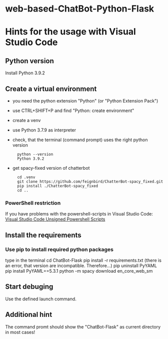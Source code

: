 # web-based-ChatBot-Python-Flask

# Hints for the usage with Visual Studio Code
## Python version
Install Python 3.9.2

## Create a virtual environment
- you need the python extension "Python" (or "Python Extension Pack")
- use CTRL+SHIFT+P and find "Python: create environment"
- create a venv
- use Python 3.7.9 as interpreter
- check, that the terminal (command prompt) uses the right python version

        python --version
        Python 3.9.2

- get spacy-fixed version of chatterbot

        cd .venv
        git clone https://github.com/feignbird/ChatterBot-spacy_fixed.git
        pip install ./ChatterBot-spacy_fixed
        cd ..

### PowerShell restriction
If you have problems with the powershell-scripts in Visual Studio Code:
[Visual Studio Code Unsigned Powershell Scripts](https://stackoverflow.com/questions/47023796/visual-studio-code-unsigned-powershell-scripts)
## Install the requirements
### Use pip to install required python packages
type in the terminal
    cd ChatBot-Flask
    pip install -r requirements.txt
        (there is an error, that version are incompatible. Therefore...)
    pip uninstall PyYAML
    pip install PyYAML==5.3.1
    python -m spacy download en_core_web_sm

## Start debuging
Use the defined launch command.

## Additional hint
The command promt should show the "ChatBot-Flask" as current directory in most cases!
